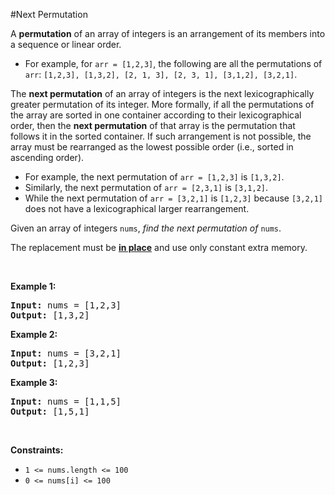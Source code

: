#Next Permutation
<p>A <strong>permutation</strong> of an array of integers is an arrangement of its members into a sequence or linear order.</p>
<ul>
<li>For example, for <code>arr = [1,2,3]</code>, the following are all the permutations of <code>arr</code>: <code>[1,2,3], [1,3,2], [2, 1, 3], [2, 3, 1], [3,1,2], [3,2,1]</code>.</li>
</ul>
<p>The <strong>next permutation</strong> of an array of integers is the next lexicographically greater permutation of its integer. More formally, if all the permutations of the array are sorted in one container according to their lexicographical order, then the <strong>next permutation</strong> of that array is the permutation that follows it in the sorted container. If such arrangement is not possible, the array must be rearranged as the lowest possible order (i.e., sorted in ascending order).</p>
<ul>
<li>For example, the next permutation of <code>arr = [1,2,3]</code> is <code>[1,3,2]</code>.</li>
<li>Similarly, the next permutation of <code>arr = [2,3,1]</code> is <code>[3,1,2]</code>.</li>
<li>While the next permutation of <code>arr = [3,2,1]</code> is <code>[1,2,3]</code> because <code>[3,2,1]</code> does not have a lexicographical larger rearrangement.</li>
</ul>
<p>Given an array of integers <code>nums</code>, <em>find the next permutation of</em> <code>nums</code>.</p>
<p>The replacement must be <strong><a href="https://en.wikipedia.org/wiki/In-place_algorithm" target="_blank">in place</a></strong> and use only constant extra memory.</p>
<p> </p>
<p><strong class="example">Example 1:</strong></p>
<pre><strong>Input:</strong> nums = [1,2,3]
<strong>Output:</strong> [1,3,2]
</pre>
<p><strong class="example">Example 2:</strong></p>
<pre><strong>Input:</strong> nums = [3,2,1]
<strong>Output:</strong> [1,2,3]
</pre>
<p><strong class="example">Example 3:</strong></p>
<pre><strong>Input:</strong> nums = [1,1,5]
<strong>Output:</strong> [1,5,1]
</pre>
<p> </p>
<p><strong>Constraints:</strong></p>
<ul>
<li><code>1 &lt;= nums.length &lt;= 100</code></li>
<li><code>0 &lt;= nums[i] &lt;= 100</code></li>
</ul>
